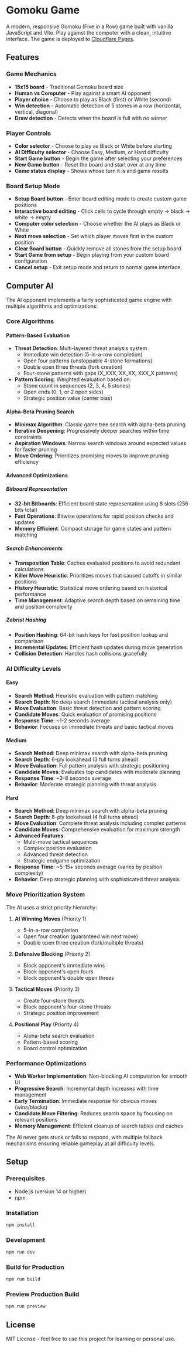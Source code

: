 # Gomoku Game

A modern, responsive Gomoku (Five in a Row) game built with vanilla JavaScript and Vite. Play against the computer with a clean, intuitive interface. The game is deployed to [Cloudflare Pages](https://gomoku-e0c.pages.dev/).

## Features

### Game Mechanics
- **15x15 board** - Traditional Gomoku board size
- **Human vs Computer** - Play against a smart AI opponent
- **Player choice** - Choose to play as Black (first) or White (second)
- **Win detection** - Automatic detection of 5 stones in a row (horizontal, vertical, diagonal)
- **Draw detection** - Detects when the board is full with no winner

### Player Controls
- **Color selector** - Choose to play as Black or White before starting
- **AI Difficulty selector** - Choose Easy, Medium, or Hard difficulty
- **Start Game button** - Begin the game after selecting your preferences
- **New Game button** - Reset the board and start over at any time
- **Game status display** - Shows whose turn it is and game results

### Board Setup Mode
- **Setup Board button** - Enter board editing mode to create custom game positions
- **Interactive board editing** - Click cells to cycle through empty → black → white → empty
- **Computer color selection** - Choose whether the AI plays as Black or White
- **Next move selection** - Set which player moves first in the custom position
- **Clear Board button** - Quickly remove all stones from the setup board
- **Start Game from setup** - Begin playing from your custom board configuration
- **Cancel setup** - Exit setup mode and return to normal game interface

## Computer AI

The AI opponent implements a fairly sophisticated game engine with multiple algorithms and optimizations:

### Core Algorithms

#### Pattern-Based Evaluation
- **Threat Detection**: Multi-layered threat analysis system
  - Immediate win detection (5-in-a-row completion)
  - Open four patterns (unstoppable 4-stone formations)
  - Double open three threats (fork creation)
  - Four-stone patterns with gaps (X_XXX, XX_XX, XXX_X patterns)
- **Pattern Scoring**: Weighted evaluation based on:
  - Stone count in sequences (2, 3, 4, 5 stones)
  - Open ends (0, 1, or 2 open sides)
  - Strategic position value (center bias)

#### Alpha-Beta Pruning Search
- **Minimax Algorithm**: Classic game tree search with alpha-beta pruning
- **Iterative Deepening**: Progressively deeper searches within time constraints
- **Aspiration Windows**: Narrow search windows around expected values for faster pruning
- **Move Ordering**: Prioritizes promising moves to improve pruning efficiency

#### Advanced Optimizations

##### Bitboard Representation
- **32-bit Bitboards**: Efficient board state representation using 8 slots (256 bits total)
- **Fast Operations**: Bitwise operations for rapid position checks and updates
- **Memory Efficient**: Compact storage for game states and pattern matching

##### Search Enhancements
- **Transposition Table**: Caches evaluated positions to avoid redundant calculations
- **Killer Move Heuristic**: Prioritizes moves that caused cutoffs in similar positions
- **History Heuristic**: Statistical move ordering based on historical performance
- **Time Management**: Adaptive search depth based on remaining time and position complexity

##### Zobrist Hashing
- **Position Hashing**: 64-bit hash keys for fast position lookup and comparison
- **Incremental Updates**: Efficient hash updates during move generation
- **Collision Detection**: Handles hash collisions gracefully

### AI Difficulty Levels

#### Easy
- **Search Method**: Heuristic evaluation with pattern matching
- **Search Depth**: No deep search (immediate tactical analysis only)
- **Move Evaluation**: Basic threat detection and pattern scoring
- **Candidate Moves**: Quick evaluation of promising positions
- **Response Time**: ~1-2 seconds average
- **Behavior**: Focuses on immediate threats and basic tactical moves

#### Medium
- **Search Method**: Deep minimax search with alpha-beta pruning
- **Search Depth**: 6-ply lookahead (3 full turns ahead)
- **Move Evaluation**: Full pattern analysis with strategic positioning
- **Candidate Moves**: Evaluates top candidates with moderate planning
- **Response Time**: ~3-8 seconds average
- **Behavior**: Moderate strategic planning with threat analysis

#### Hard
- **Search Method**: Deep minimax search with alpha-beta pruning
- **Search Depth**: 8-ply lookahead (4 full turns ahead)
- **Move Evaluation**: Complete threat analysis including complex patterns
- **Candidate Moves**: Comprehensive evaluation for maximum strength
- **Advanced Features**:
  - Multi-move tactical sequences
  - Complex position evaluation
  - Advanced threat detection
  - Strategic endgame optimization
- **Response Time**: ~5-15+ seconds average (varies by position complexity)
- **Behavior**: Deep strategic planning with sophisticated threat analysis

### Move Prioritization System

The AI uses a strict priority hierarchy:

1. **AI Winning Moves** (Priority 1)
   - 5-in-a-row completion
   - Open four creation (guaranteed win next move)
   - Double open three creation (fork/multiple threats)

2. **Defensive Blocking** (Priority 2)
   - Block opponent's immediate wins
   - Block opponent's open fours
   - Block opponent's double open threes

3. **Tactical Moves** (Priority 3)
   - Create four-stone threats
   - Block opponent's four-stone threats
   - Strategic position improvement

4. **Positional Play** (Priority 4)
   - Alpha-beta search evaluation
   - Pattern-based scoring
   - Board control optimization

### Performance Optimizations

- **Web Worker Implementation**: Non-blocking AI computation for smooth UI
- **Progressive Search**: Incremental depth increases with time management
- **Early Termination**: Immediate response for obvious moves (wins/blocks)
- **Candidate Move Filtering**: Reduces search space by focusing on relevant positions
- **Memory Management**: Efficient cleanup of search tables and caches

The AI never gets stuck or fails to respond, with multiple fallback mechanisms ensuring reliable gameplay at all difficulty levels.

## Setup

### Prerequisites
- Node.js (version 14 or higher)
- npm

### Installation
```bash
npm install
```

### Development
```bash
npm run dev
```

### Build for Production
```bash
npm run build
```

### Preview Production Build
```bash
npm run preview
```

## License

MIT License - feel free to use this project for learning or personal use.
